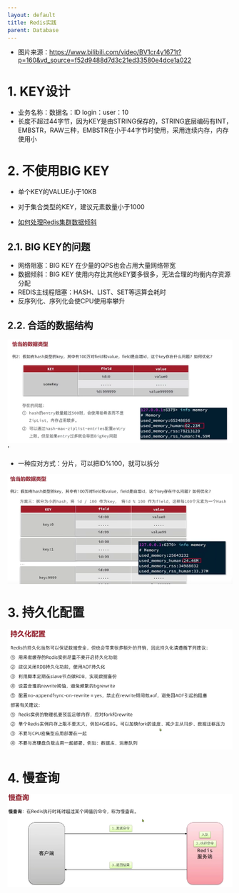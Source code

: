 ```yaml
---
layout: default
title: Redis实践
parent: Database
---
```


- 图片来源：https://www.bilibili.com/video/BV1cr4y1671t?p=160&vd_source=f52d9488d7d3c21ed33580e4dce1a022

# 1. KEY设计

- 业务名称：数据名：ID login：user：10
- 长度不超过44字节，因为KEY是由STRING保存的，STRING底层编码有INT，EMBSTR，RAW三种，EMBSTR在小于44字节时使用，采用连续内存，内存使用小

# 2. 不使用BIG KEY

- 单个KEY的VALUE小于10KB
- 对于集合类型的KEY，建议元素数量小于1000

- [如何处理Redis集群数据倾斜](https://help.aliyun.com/zh/redis/user-guide/deal-with-data-skew-issues)

## 2.1. BIG KEY的问题

- 网络阻塞：BIG KEY 在少量的QPS也会占用大量网络带宽
- 数据倾斜：BIG KEY 使用内存比其他kEY要多很多，无法合理的均衡内存资源分配
- REDIS主线程阻塞：HASH、LIST、SET等运算会耗时
- 反序列化、序列化会使CPU使用率攀升

## 2.2. 合适的数据结构

![redis_hash.png](img%2Fredis_hash.png)'

- 一种应对方式：分片，可以把ID%100，就可以拆分

![img.png](img/redis-hash2.png)

# 3. 持久化配置

![img.png](img/persistent-config.png)

# 4. 慢查询

![img.png](img/query-slow.png)
 